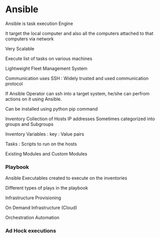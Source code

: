 # Ansible 

Ansible is task execution Engine

It target the local computer and also all the computers attached to that computers via network

Very Scalable 

Execute list of tasks on various machines 

Lightweight Fleet Management System

Communication uses SSH : 
Widely trusted and used communication protocol 

If Ansible Operator can ssh into a target system, he/she can perfrom actions on it using Ansible.

Can be installed using python pip command 

Inventory 
Collection of Hosts IP addresses 
Sometimes categorized into groups and Subgroups 

Inventory Variables : 
key : Value pairs 

Tasks : Scripts to run on the hosts 

Existing Modules and Custom Modules 

### Playbook 
Ansible Executables 
created to execute on the inventories 

Different types of plays in the playbook

Infrastructure Provisioning 

On Demand Infrastructure (Cloud)

Orchestration Automation

### Ad Hock executions 

